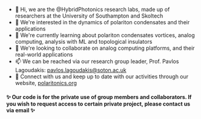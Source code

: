 - 👋 Hi, we are the @HybridPhotonics research labs, made up of researchers at the University of Southampton and Skoltech
- 👀 We're interested in the dynamics of polariton condensates and their applications
- 🌱 We're currently learning about polariton condensates vortices, analog computing, analysis with ML and topological insulators
- 💞️ We're looking to collaborate on analog computing platforms, and their real-world applications
- 📫 We can be reached via our research group leader, Prof. Pavlos Lagoudakis: pavlos.lagoudakis@soton.ac.uk
- 🔗 Connect with us and keep up to date with our activities through our website, [polaritonics.org](https://www.polaritonics.org/home)


#### ✨ Our code is for the private use of group members and collaborators. If you wish to request access to certain private project, please contact us via email ✨
